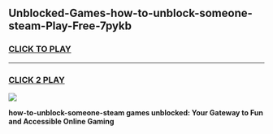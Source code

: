 
## Unblocked-Games-how-to-unblock-someone-steam-Play-Free-7pykb
<h3>
<a href="https://premium76.site?title=how-to-unblock-someone-steam&ref=10A">CLICK TO PLAY</a></h3>
<hr>

<h3>
<a href="https://premium76.site?title=how-to-unblock-someone-steam&ref=10A">CLICK 2 PLAY</a>
  
</h3>

<a href="https://premium76.site?title=how-to-unblock-someone-steam&ref=10A"><img src="https://clearcache.store/games.png"></a>


**how-to-unblock-someone-steam games unblocked: Your Gateway to Fun and Accessible Online Gaming**
